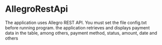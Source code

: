 
AllegroRestApi
====================

The application uses Allegro REST API. You must set the file config.txt before running program.
the application retrieves and displays payment data in the table, among others, payment method, status, amount, date and others

